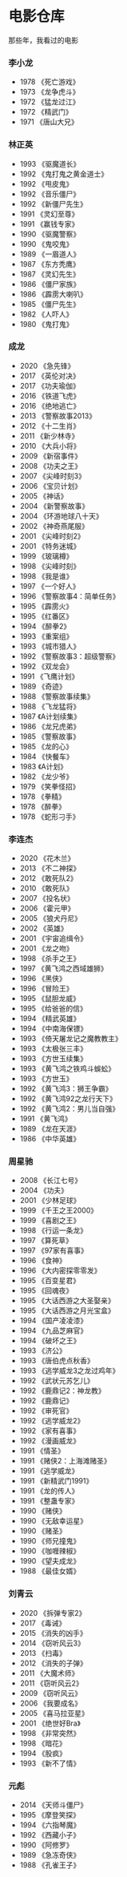 # 电影仓库

那些年，我看过的电影

### 李小龙

- 1978 《死亡游戏》
- 1973 《龙争虎斗》
- 1972 《猛龙过江》
- 1972 《精武门》
- 1971 《唐山大兄》

### 林正英

- 1993 《驱魔道长》
- 1992 《鬼打鬼之黄金道士》
- 1992 《甩皮鬼》
- 1992 《音乐僵尸》
- 1992 《新僵尸先生》
- 1991 《灵幻至尊》
- 1991 《赢钱专家》
- 1990 《驱魔警察》
- 1990 《鬼咬鬼》
- 1989 《一眉道人》
- 1987 《东方秃鹰》
- 1987 《灵幻先生》
- 1986 《僵尸家族》
- 1986 《霹雳大喇叭》
- 1985 《僵尸先生》
- 1982 《人吓人》
- 1980 《鬼打鬼》

### 成龙

- 2020 《急先锋》
- 2017 《英伦对决》
- 2017 《功夫瑜伽》
- 2016 《铁道飞虎》
- 2016 《绝地逃亡》
- 2013 《警察故事2013》
- 2012 《十二生肖》
- 2011 《新少林寺》
- 2010 《大兵小将》
- 2009 《新宿事件》
- 2008 《功夫之王》
- 2007 《尖峰时刻3》
- 2006 《宝贝计划》
- 2005 《神话》
- 2004 《新警察故事》
- 2004 《环游地球八十天》
- 2002 《神奇燕尾服》
- 2001 《尖峰时刻2》
- 2001 《特务迷城》
- 1999 《玻璃樽》
- 1998 《尖峰时刻》
- 1998 《我是谁》
- 1997 《一个好人》
- 1996 《警察故事4：简单任务》
- 1995 《霹雳火》
- 1995 《红番区》
- 1994 《醉拳2》
- 1993 《重案组》
- 1993 《城市猎人》
- 1992 《警察故事3：超级警察》
- 1992 《双龙会》
- 1991 《飞鹰计划》
- 1989 《奇迹》
- 1988 《警察故事续集》
- 1988 《飞龙猛将》
- 1987 《A计划续集》
- 1986 《龙兄虎弟》
- 1985 《警察故事》
- 1985 《龙的心》
- 1984 《快餐车》
- 1983 《A计划》
- 1982 《龙少爷》
- 1979 《笑拳怪招》
- 1978 《拳精》
- 1978 《醉拳》
- 1978 《蛇形刁手》

### 李连杰

- 2020 《花木兰》
- 2013 《不二神探》
- 2012 《敢死队2》
- 2010 《敢死队》
- 2007 《投名状》
- 2006 《霍元甲》
- 2005 《狼犬丹尼》
- 2002 《英雄》
- 2001 《宇宙追缉令》
- 2001 《龙之吻》
- 1998 《杀手之王》
- 1997 《黄飞鸿之西域雄狮》
- 1996 《黑侠》
- 1996 《冒险王》
- 1995 《鼠胆龙威》
- 1995 《给爸爸的信》
- 1994 《精武英雄》
- 1994 《中南海保镖》
- 1993 《倚天屠龙记之魔教教主》
- 1993 《太极张三丰》
- 1993 《方世玉续集》
- 1993 《黄飞鸿之铁鸡斗蜈蚣》
- 1993 《方世玉》
- 1992 《黄飞鸿3：狮王争霸》
- 1992 《黄飞鸿92之龙行天下》
- 1992 《黄飞鸿2：男儿当自强》
- 1991 《黄飞鸿》
- 1989 《龙在天涯》
- 1986 《中华英雄》

### 周星驰

- 2008 《长江七号》
- 2004 《功夫》
- 2001 《少林足球》
- 1999 《千王之王2000》
- 1999 《喜剧之王》
- 1998 《行运一条龙》
- 1997 《算死草》
- 1997 《97家有喜事》
- 1996 《食神》
- 1996 《大内密探零零发》
- 1995 《百变星君》
- 1995 《回魂夜》
- 1995 《大话西游之大圣娶亲》
- 1995 《大话西游之月光宝盒》
- 1994 《国产凌凌漆》
- 1994 《九品芝麻官》
- 1994 《破坏之王》
- 1993 《济公》
- 1993 《唐伯虎点秋香》
- 1993 《逃学威龙3之龙过鸡年》
- 1992 《武状元苏乞儿》
- 1992 《鹿鼎记2：神龙教》
- 1992 《鹿鼎记》
- 1992 《审死官》
- 1992 《逃学威龙2》
- 1992 《家有喜事》
- 1992 《漫画威龙》
- 1991 《情圣》
- 1991 《赌侠2：上海滩赌圣》
- 1991 《逃学威龙》
- 1991 《新精武门1991》
- 1991 《龙的传人》
- 1991 《整蛊专家》
- 1990 《赌侠》
- 1990 《无敌幸运星》
- 1990 《赌圣》
- 1990 《师兄撞鬼》
- 1990 《咖喱辣椒》
- 1990 《望夫成龙》
- 1988 《最佳女婿》

### 刘青云

- 2020 《拆弹专家2》
- 2017 《毒诫》
- 2015 《消失的凶手》
- 2014 《窃听风云3》
- 2013 《扫毒》
- 2012 《消失的子弹》
- 2011 《大魔术师》
- 2011 《窃听风云2》
- 2009 《窃听风云》
- 2006 《我要成名》
- 2005 《喜马拉亚星》
- 2001 《绝世好Bra》
- 1998 《非常突然》
- 1998 《暗花》
- 1994 《股疯》
- 1993 《新不了情》

### 元彪

- 2014 《天师斗僵尸》
- 1995 《摩登笑探》
- 1994 《六指琴魔》
- 1992 《西藏小子》
- 1990 《阿修罗》
- 1989 《急冻奇侠》
- 1988 《孔雀王子》